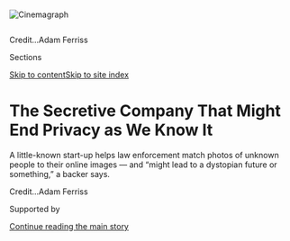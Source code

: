 <div id="app">

<div>

<div>

<div>

</div>

<div data-aria-hidden="false">

<div id="site-content" data-role="main">

<div>

<div class="css-1aor85t" style="opacity:0.000000001;z-index:-1;visibility:hidden">

<div class="css-1hqnpie">

<div class="css-epjblv">

<span class="css-17xtcya">[Technology](/section/technology)</span><span class="css-x15j1o">|</span><span class="css-fwqvlz">The
Secretive Company That Might End Privacy as We Know
It</span>

</div>

<div class="css-k008qs">

<div class="css-1iwv8en">

<span class="css-18z7m18"></span>

<div>

</div>

</div>

<span class="css-1n6z4y">https://nyti.ms/2NEbiJZ</span>

<div class="css-1705lsu">

<div class="css-4xjgmj">

<div class="css-4skfbu" data-role="toolbar" data-aria-label="Social Media Share buttons, Save button, and Comments Panel with current comment count" data-testid="share-tools">

  - 
  - 
  - 
  - 
    
    <div class="css-6n7j50">
    
    </div>

  - 
  - 

</div>

</div>

</div>

</div>

</div>

</div>

<div id="NYT_TOP_BANNER_REGION" class="css-11qgg8s">

</div>

<div id="fullBleedHeaderContent">

<div class="css-n4ws9g">

<div class="sizeFull css-pvifa0">

<div class="css-14houu5" style="width:100%;overflow:hidden">

<div class="css-122y91a">

![Cinemagraph](https://static01.graylady3jvrrxbe.onion/images/2020/01/19/business/19clearview-promo-sub/19clearview-promo-sub-square640.png)

</div>

</div>

<span class="css-cnj6d5 e1z0qqy90" itemprop="copyrightHolder"><span class="css-1ly73wi e1tej78p0">Credit...</span><span>Adam
Ferriss</span></span>

</div>

</div>

<div class="css-3z92zw">

<div class="css-6cn7ki">

<div class="NYTAppHideMasthead css-1bcu9v6 e1suatyy0">

<div class="section css-1o1qe8k e1suatyy2">

<div class="css-cu5p7t er09x8g0">

<div class="css-6n7j50">

</div>

<span class="css-1dv1kvn">Sections</span>

[Skip to content](#site-content)[Skip to site index](#site-index)

</div>

<div class="css-10698na e1huz5gh0">

</div>

</div>

</div>

<div class="css-1sojcmr ehdk2mb0">

# The Secretive Company That Might End Privacy as We Know It

</div>

A little-known start-up helps law enforcement match photos of unknown
people to their online images — and “might lead to a dystopian future or
something,” a backer
says.

</div>

</div>

<div class="css-nwzfg5 e1gnum310">

<span class="css-1f9pvn2 technology"></span><span class="css-cnj6d5 e1z0qqy90" itemprop="copyrightHolder"><span class="css-1ly73wi e1tej78p0">Credit...</span><span><span>Adam
Ferriss</span></span></span>

</div>

<div id="sponsor-wrapper" class="css-1hyfx7x">

<div id="sponsor-slug" class="css-19vbshk">

Supported by

</div>

[Continue reading the main
story](#after-sponsor)

<div id="sponsor" class="ad sponsor-wrapper" style="text-align:center;height:100%;display:block">

</div>

<div id="after-sponsor">

</div>

</div>

<div class="css-1wx1auc e1gnum311">

<div class="css-18e8msd">

<div class="css-vp77d3 epjyd6m0">

<div class="css-1baulvz">

By [<span class="css-1baulvz last-byline" itemprop="name">Kashmir
Hill</span>](https://www.nytimes3xbfgragh.onion/by/kashmir-hill)

</div>

</div>

  - 
    
    <div class="css-ld3wwf e16638kd2">
    
    Published Jan. 18, 2020Updated Feb. 10,
    2020
    
    </div>

  - 
    
    <div class="css-4xjgmj">
    
    <div class="css-pvvomx" data-role="toolbar" data-aria-label="Social Media Share buttons, Save button, and Comments Panel with current comment count" data-testid="share-tools">
    
      - 
      - 
      - 
      - 
        
        <div class="css-6n7j50">
        
        </div>
    
      - 
      - 
    
    </div>
    
    </div>

</div>

<div class="css-tk9fsr">

[Leer en
español](https://www.nytimes3xbfgragh.onion/es/2020/01/20/espanol/negocios/clearview-reconocimiento-facial.html "Read in Spanish")

</div>

</div>

</div>

<div class="section meteredContent css-1r7ky0e" name="articleBody" itemprop="articleBody">

<div class="css-1fanzo5 StoryBodyCompanionColumn">

<div class="css-53u6y8">

Until recently, Hoan Ton-That’s greatest hits included an obscure iPhone
game and an app that let people put Donald Trump’s distinctive yellow
hair on their own photos.

Then Mr. Ton-That — an Australian techie and onetime model — did
something momentous: He invented a tool that could end your ability to
walk down the street anonymously, and provided it to hundreds of law
enforcement agencies, ranging from local cops in Florida to the F.B.I.
and the Department of Homeland Security.

His tiny company, [Clearview
AI](https://www.nytimes3xbfgragh.onion/2020/02/10/podcasts/the-daily/facial-recognition-surveillance.html),
devised a groundbreaking facial recognition app. You take a picture of a
person, upload it and get to see public photos of that person, along
with links to where those photos appeared. The system — whose backbone
is a database of more than three billion images that Clearview claims to
have scraped from Facebook, YouTube, Venmo and millions of other
websites — goes far beyond anything ever constructed by the United
States government or Silicon Valley giants.

Federal and state law enforcement officers said that while they had only
limited knowledge of how Clearview works and who is behind it, they had
used its app to help solve shoplifting, identity theft, credit card
fraud, murder and child sexual exploitation cases.

</div>

</div>

<div class="css-1fanzo5 StoryBodyCompanionColumn">

<div class="css-53u6y8">

Until now, technology that readily identifies everyone based on his or
her face has been taboo because of its radical erosion of privacy. Tech
companies capable of [releasing such a
tool](https://www.cnet.com/news/facebook-built-a-facial-recognition-app-for-employees/)
have refrained from doing so; in 2011, Google’s chairman at the time
[said](https://www.telegraph.co.uk/technology/google/8522574/Google-warns-against-facial-recognition-database.html)
it was the one technology the company had held back because it could be
used “[in a very bad
way](https://webcache.googleusercontent.com/search?q=cache:MwDlXjKEg2oJ:https://www.huffpost.com/entry/facial-recognition-google_n_869583+&cd=3&hl=en&ct=clnk&gl=us).”
Some large cities, including San Francisco, have barred police from
using facial recognition technology.

But without public scrutiny, more than 600 law enforcement agencies have
started using Clearview in the past year, according to the company,
which declined to provide a list. The computer code underlying its app,
analyzed by The New York Times, includes programming language to pair it
with augmented-reality glasses; users would potentially be able to
identify every person they saw. The tool could identify activists at a
protest or an attractive stranger on the subway, revealing not just
their names but where they lived, what they did and whom they knew.

And it’s not just law enforcement: Clearview has also licensed the app
to at least a handful of companies for security purposes.

“The weaponization possibilities of this are endless,” said Eric
Goldman, co-director of the High Tech Law Institute at Santa Clara
University. “Imagine a rogue law enforcement officer who wants to stalk
potential romantic partners, or a foreign government using this to dig
up secrets about people to blackmail them or throw them in jail.”

Clearview has shrouded itself in secrecy, avoiding debate about its
boundary-pushing technology. When I began looking into the company in
November, its website was a bare page showing a nonexistent Manhattan
address as its place of business. The company’s one employee listed on
LinkedIn, a sales manager named “John Good,” turned out to be Mr.
Ton-That, using a fake name. For a month, people affiliated with the
company would not return my emails or phone calls.

</div>

</div>

<div class="css-1fanzo5 StoryBodyCompanionColumn">

<div class="css-53u6y8">

While the company was dodging me, it was also monitoring me. At my
request, a number of police officers had run my photo through the
Clearview app. They soon received phone calls from company
representatives asking if they were talking to the media — a sign that
Clearview has the ability and, in this case, the appetite to monitor
whom law enforcement is searching for.

Facial recognition technology has always been controversial. It makes
people nervous about Big Brother. It has a tendency to deliver false
matches for certain groups, like people of color. And some facial
recognition products used by the police — including Clearview’s —
haven’t been vetted by independent experts.

Clearview’s app carries extra risks because law enforcement agencies are
uploading sensitive photos to the servers of a company whose ability to
protect its data is untested.

The company eventually started answering my questions, saying that its
earlier silence was typical of an early-stage start-up in stealth mode.
Mr. Ton-That acknowledged designing a prototype for use with
augmented-reality glasses but said the company had no plans to release
it. And he said my photo had rung alarm bells because the app “flags
possible anomalous search behavior” in order to prevent users from
conducting what it deemed “inappropriate searches.”

In addition to Mr. Ton-That, Clearview was founded by Richard Schwartz —
who was an aide to Rudolph W. Giuliani when he was mayor of New York —
and backed financially by Peter Thiel, a venture capitalist behind
Facebook and Palantir.

Another early investor is a small firm called Kirenaga Partners. Its
founder, David Scalzo, dismissed concerns about Clearview making the
internet searchable by face, saying it’s a valuable crime-solving tool.

</div>

</div>

<div class="css-1fanzo5 StoryBodyCompanionColumn">

<div class="css-53u6y8">

“I’ve come to the conclusion that because information constantly
increases, there’s never going to be privacy,” Mr. Scalzo said. “Laws
have to determine what’s legal, but you can’t ban technology. Sure, that
might lead to a dystopian future or something, but you can’t ban it.”

</div>

</div>

<div class="css-79elbk" data-testid="photoviewer-wrapper">

<div class="css-z3e15g" data-testid="photoviewer-wrapper-hidden">

</div>

<div class="css-1a48zt4 ehw59r15" data-testid="photoviewer-children">

![<span class="css-16f3y1r e13ogyst0" data-aria-hidden="true">Hoan
Ton-That, founder of Clearview AI, whose app matches faces to images it
collects from across the
internet.</span><span class="css-cnj6d5 e1z0qqy90" itemprop="copyrightHolder"><span class="css-1ly73wi e1tej78p0">Credit...</span><span>Amr
Alfiky for The New York
Times</span></span>](https://static01.graylady3jvrrxbe.onion/images/2020/01/25/business/18clearview-01/merlin_166989150_339af8f6-72dc-4344-8bea-138e3b8ba466-articleLarge.jpg?quality=75&auto=webp&disable=upscale)

</div>

</div>

<div class="css-1fanzo5 StoryBodyCompanionColumn">

<div class="css-53u6y8">

## Addicted to A.I.

Mr. Ton-That, 31, grew up a long way from Silicon Valley. In his native
Australia, he was raised on tales of his royal ancestors in Vietnam. In
2007, he dropped out of college and moved to San Francisco. The iPhone
had just arrived, and his goal was to get in early on what he expected
would be a vibrant market for social media apps. But his early ventures
never gained real traction.

In 2009, Mr. Ton-That created a site that let people share links to
videos with all the contacts in their instant messengers. Mr. Ton-That
shut it down after it was branded a “[phishing
scam](https://bits.blogs.nytimes3xbfgragh.onion/2009/02/24/viddyho-phishing-scam-hits-gmail/).”
In 2015, he spun up [Trump
Hair](https://www.148apps.com/app/1040750174/), which added Mr. Trump’s
distinctive coif to people in a photo, and a photo-sharing program. Both
fizzled.

Dispirited, Mr. Ton-That moved to New York in 2016. Tall and slender,
with long black hair, he considered a modeling career, he said, but
after one shoot he returned to trying to figure out the next big thing
in tech. He started reading academic papers on artificial intelligence,
image recognition and machine learning.

Mr. Schwartz and Mr. Ton-That met in 2016 at a book event at the
Manhattan Institute, a conservative think tank. Mr. Schwartz, now 61,
had amassed an impressive Rolodex working for Mr. Giuliani in the 1990s
and serving as the editorial page editor of The New York Daily News in
the early 2000s. The two soon decided to go into the facial recognition
business together: Mr. Ton-That would build the app, and Mr. Schwartz
would use his contacts to drum up commercial interest.

Police departments have had access to facial recognition tools for
almost [20
years](https://www.nytimes3xbfgragh.onion/2020/01/12/technology/facial-recognition-police.html),
but they have historically been limited to searching government-provided
images, such as mug shots and driver’s license photos. In recent years,
facial recognition algorithms have improved in accuracy, and companies
like Amazon offer products that can create a facial recognition program
for any database of images.

Mr. Ton-That wanted to go way beyond that. He began in 2016 by
recruiting a couple of engineers. One helped design a program that can
automatically collect images of people’s faces from across the internet,
such as employment sites, news sites, educational sites, and social
networks including Facebook, YouTube, Twitter, Instagram and even Venmo.
Representatives of those companies said their policies prohibit such
scraping, and Twitter said it [explicitly
banned](https://developer.twitter.com/en/developer-terms/more-on-restricted-use-cases)
use of its data for facial recognition.

</div>

</div>

<div class="css-1fanzo5 StoryBodyCompanionColumn">

<div class="css-53u6y8">

Another engineer was hired to perfect a facial recognition algorithm
that was derived from academic papers. The result: a system that uses
what Mr. Ton-That described as a “state-of-the-art neural net” to
convert all the images into mathematical formulas, or vectors, based on
facial geometry — like how far apart a person’s eyes are. Clearview
created a vast directory that clustered all the photos with similar
vectors into “neighborhoods.” When a user uploads a photo of a face into
Clearview’s system, it converts the face into a vector and then shows
all the scraped photos stored in that vector’s neighborhood — along with
the links to the sites from which those images came.

Mr. Schwartz paid for server costs and basic expenses, but the operation
was bare bones; everyone worked from home. “I was living on credit card
debt,” Mr. Ton-That said. “Plus, I was a Bitcoin believer, so I had some
of
those.”

</div>

</div>

<div class="css-a7yk8a e73j0it0">

<div class="css-1xdhyk6 erfvjey0">

<span class="css-1ly73wi e1tej78p0">Image</span>

<div class="css-zjzyr8">

<div data-testid="lazyimage-container" style="height:257.77777777777777px">

</div>

</div>

</div>

<span class="css-16f3y1r e13ogyst0" data-aria-hidden="true">Mr. Ton-That
showing the results of a search for a photo of
himself.</span><span class="css-cnj6d5 e1z0qqy90" itemprop="copyrightHolder"><span class="css-1ly73wi e1tej78p0">Credit...</span><span>Amr
Alfiky for The New York
Times</span></span>

<div class="css-1xdhyk6 erfvjey0">

<span class="css-1ly73wi e1tej78p0">Image</span>

<div class="css-zjzyr8">

<div data-testid="lazyimage-container" style="height:257.77777777777777px">

</div>

</div>

</div>

</div>

<div class="css-1fanzo5 StoryBodyCompanionColumn">

<div class="css-53u6y8">

## Going Viral With Law Enforcement

By the end of 2017, the company had a formidable facial recognition
tool, which it called Smartcheckr. But Mr. Schwartz and Mr. Ton-That
weren’t sure whom they were going to sell it to.

Maybe it could be used to vet babysitters or as an add-on feature for
surveillance cameras. What about a tool for security guards in the
lobbies of buildings or to help hotels greet guests by name? “We thought
of every idea,” Mr. Ton-That said.

One of the odder pitches, in late 2017, was to Paul Nehlen — an
anti-Semite and self-described
“[pro-white](https://www.washingtonpost.com/news/powerpost/wp/2017/12/27/ryans-pro-white-primary-foe-denounced-by-breitbart-after-his-anti-semitic-tweets/)”
Republican running for Congress in Wisconsin — to use “unconventional
databases” for “extreme opposition research,” according to a document
provided to Mr. Nehlen and later posted online. Mr. Ton-That said the
company never actually offered such services.

The company soon changed its name to Clearview AI and began marketing to
law enforcement. That was when the company got its first round of
funding from outside investors: Mr. Thiel and Kirenaga Partners. Among
other things, Mr. Thiel was famous for secretly financing Hulk Hogan’s
lawsuit that bankrupted the popular website Gawker. Both Mr. Thiel and
Mr. Ton-That had been the subject of negative articles by Gawker.

</div>

</div>

<div class="css-1fanzo5 StoryBodyCompanionColumn">

<div class="css-53u6y8">

“In 2017, Peter gave a talented young founder $200,000, which two years
later converted to equity in Clearview AI,” said Jeremiah Hall, Mr.
Thiel’s spokesman. “That was Peter’s only contribution; he is not
involved in the company.”

Even after a second funding round in 2019, Clearview remains tiny,
having raised $7 million from investors, according to
[Pitchbook](https://pitchbook.com/profiles/company/232177-96), a website
that tracks investments in start-ups. The company declined to confirm
the amount.

In February, the Indiana State Police started experimenting with
Clearview. They solved a case within 20 minutes of using the app. Two
men had gotten into a fight in a park, and it ended when one shot the
other in the stomach. A bystander recorded the crime on a phone, so the
police had a still of the gunman’s face to run through Clearview’s app.

They immediately got a match: The man appeared in a video that someone
had posted on social media, and his name was included in a caption on
the video. “He did not have a driver’s license and hadn’t been arrested
as an adult, so he wasn’t in government databases,” said Chuck Cohen, an
Indiana State Police captain at the time.

The man was arrested and charged; Mr. Cohen said he probably wouldn’t
have been identified without the ability to search social media for his
face. The Indiana State Police became Clearview’s first paying customer,
according to the company. (The police declined to comment beyond saying
that they tested Clearview’s app.)

Clearview deployed current and former Republican officials to approach
police forces, offering free trials and annual licenses for as little as
$2,000. Mr. Schwartz tapped his political connections to help make
government officials aware of the tool, according to Mr. Ton-That. (“I’m
thrilled to have the opportunity to help Hoan build Clearview into a
mission-driven organization that’s helping law enforcement protect
children and enhance the safety of communities across the country,” Mr.
Schwartz said through a spokeswoman.)

The company’s main contact for customers was Jessica Medeiros Garrison,
who managed Luther Strange’s Republican campaign for Alabama attorney
general. Brandon Fricke, an N.F.L. agent engaged to the Fox Nation host
Tomi Lahren, [said in a financial disclosure
report](http://clerk.house.gov/public_disc/financial-pdfs/2019/10029687.pdf)
during a [congressional campaign in
California](https://splinternews.com/what-the-frick-e-is-this-1837985411)
that he was a “growth consultant” for the company. (Clearview said that
it was a brief, unpaid role, and that the company had enlisted Democrats
to help market its product as
well.)

</div>

</div>

<div class="css-79elbk" data-testid="photoviewer-wrapper">

<div class="css-z3e15g" data-testid="photoviewer-wrapper-hidden">

</div>

<div class="css-1a48zt4 ehw59r15" data-testid="photoviewer-children">

<div class="css-1xdhyk6 erfvjey0">

<span class="css-1ly73wi e1tej78p0">Image</span>

<div class="css-zjzyr8">

<div data-testid="lazyimage-container" style="height:418.8888888888889px">

</div>

</div>

</div>

<span class="css-16f3y1r e13ogyst0" data-aria-hidden="true">A chart from
marketing materials that Clearview provided to law
enforcement.</span><span class="css-cnj6d5 e1z0qqy90" itemprop="copyrightHolder"><span class="css-1ly73wi e1tej78p0">Credit...</span><span>Clearview</span></span>

</div>

</div>

<div class="css-1fanzo5 StoryBodyCompanionColumn">

<div class="css-53u6y8">

The company’s most effective sales technique was offering 30-day free
trials to officers, who then encouraged their acquisition departments to
sign up and praised the tool to officers from other police departments
at conferences and online, according to the company and documents
provided by police departments in response to public-record requests.
Mr. Ton-That finally had his viral hit.

In July, a detective in Clifton, N.J., urged his captain in an email to
buy the software because it was “able to identify a suspect in a matter
of seconds.” During the department’s free trial, Clearview had
identified shoplifters, an Apple Store thief and a good Samaritan who
had punched out a man threatening people with a knife.

Photos “could be covertly taken with telephoto lens and input into the
software, without ‘burning’ the surveillance operation,” the detective
wrote in the
[email](https://www.muckrock.com/foi/clifton-6861/clifton-nj-83767/),
provided to The Times by two researchers, Beryl Lipton of MuckRock and
Freddy Martinez of Open the Government. They [discovered
Clearview](https://www.muckrock.com/news/archives/2020/jan/18/clearview-ai-facial-recogniton-records/)
late last year while looking into how [local police departments are
using facial
recognition](https://www.muckrock.com/project/police-surveillance-facial-recognition-use-in-your-backyard-452/).

According to a Clearview sales presentation reviewed by The Times, the
app helped identify a range of individuals: a person who was accused of
sexually abusing a child whose face appeared in the mirror of someone’s
else gym photo; the person behind a string of mailbox thefts in Atlanta;
a John Doe found dead on an Alabama sidewalk; and suspects in multiple
identity-fraud cases at
banks.

</div>

</div>

<div class="audioFigureHeading">

<div class="css-1et479a">

![](https://static01.graylady3jvrrxbe.onion/images/2017/01/29/podcasts/the-daily-album-art/the-daily-album-art-articleInline-v2.jpg?quality=75&auto=webp&disable=upscale)

</div>

### Listen to ‘The Daily’: The End of Privacy as We Know It?

<span class="css-59o34k">An unregulated facial recognition app can
probably tell the police your name, and help them find out where you
live and who your friends are.</span>

</div>

<div class="css-qe9gm7">

<div>

<div class="css-1g7y0i5 e1drnplw0">

<div class="css-1ceswkc e1drnplw1">

</div>

<div class="css-f2fzwx e1drnplw2">

<div data-aria-labelledby="modal-title" data-role="region">

<div id="modal-title" class="css-mln36k">

transcript

</div>

<div class="css-pbq7ev">

</div>

<span>Back to The
Daily</span>

<div class="css-f6lhej">

<div class="css-1ialerq">

<div class="css-1701swk">

bars

</div>

<div>

<div class="css-1t7yl1y">

0:00/31:46

</div>

<div class="css-og85jy">

\-31:46

</div>

</div>

</div>

</div>

<div class="css-15fbio0">

<div class="css-1p4nyns">

transcript

## Listen to ‘The Daily’: The End of Privacy as We Know It?

### Hosted by Michael Barbaro; produced by Annie Brown and Daniel Guillemette; with help from Michael Simon Johnson; and edited by Paige Cowett and Larissa Anderson

#### An unregulated facial recognition app can probably tell the police your name, and help them find out where you live and who your friends are.

</div>

  - \[music\]

  - michael barbaro  
    From The New York Times, I’m Michael Barbaro. This is “The Daily.”
    
    Today: A secretive company promising the next generation of facial
    recognition software has compiled a database of images far bigger
    than anything ever constructed by the U.S. government. The Daily’s
    Annie Brown speaks to reporter Kashmir Hill about whether the
    technology is a breakthrough for law enforcement or the end of
    privacy as we know it.
    
    It’s Monday, February 10.

  - annie brown  
    Kashmir, how did this story come to you?

  - kashmir hill  
    So I got an email. It was a Wednesday morning. I was checking my
    phone. And it was from a tipster who had gotten a bunch of documents
    from police departments. And one of the police departments had sent
    along this memo about a private company that was offering a radical
    new tool to solve crimes using facial recognition.

  - annie brown  
    And what would make a facial recognition tool radical?

  - kashmir hill  
    So law enforcement has for years had access to facial recognition
    tools. But what this company was offering was unlike any other
    facial recognition tools that police have been using, because they
    had scraped the open web of public photos — from Facebook, from
    Venmo, from Twitter, from education sites, employment sites — and
    had a massive database of billions of photos. So the pitch is that
    you can take a picture of a criminal suspect, put their face into
    this app and identify them in seconds.

  - annie brown  
    And when you read this memo, what do you make of what this company
    is offering?

  - kashmir hill  
    So I’ve been covering privacy for 10 years, and I know that a
    technology like this in public hands is the nightmare scenario.

  - \[music\]  
    This has been a tool that was too taboo for Silicon Valley giants
    who were capable of building it. Google in 2011 said that they could
    release a tool like this, but it was the one technology they were
    holding back because it could be used in a very bad way.

  - annie brown  
    And why exactly is this kind of technology this line in the sand
    that no one will cross? What makes it so dangerous?

  - kashmir hill  
    So imagine this technology in public hands. It would mean that if
    you were at a bar and someone saw you and was interested in you,
    they could take your photo, run your face through the app, and then
    it pulls up all these photos of you from the internet. It probably
    takes them back to your Facebook page. So now they know your name,
    they know who you’re friends with, they can Google your name, they
    can see where you live, where you work, maybe how much money you
    make. Let’s say you’re a parent and you’re walking down the street
    with your three-year-old. Somebody can take a photo of you and know
    where the two of you live. Imagine you’re a protester in the U.S. or
    in a more authoritarian regime. All of a sudden they know everything
    about you, and you can face repercussions for just trying to
    exercise your political opinions. If this app were made publicly
    available, it would be the end of being anonymous in public. You
    would have to assume anyone can know who you are any time they’re
    able to take a photo of your face.

  - annie brown  
    And so that technology is what this company is pitching these police
    departments?

  - kashmir hill  
    Exactly.

  - annie brown  
    And what do you know about this company at this point?

  - kashmir hill  
    So at this point, all I really know is that the company is called
    Clearview AI. And so the first thing I do is Google it. And I find
    their website, which is clearview.ai. And the website is pretty
    bare, but there’s also an office address listed there, 145 West 41st
    Street, which happens to be just a couple of blocks from The New
    York Times office.

  - annie brown  
    Right.

  - kashmir hill  
    So I decided to walk over there, and there just is no 145 West 41st
    Street. So that was weird. So now I have this company that’s
    offering this radical new tool —

  - annie brown  
    It’s got a fake address.

  - kashmir hill  
    It’s got a fake address, which is a huge red flag.

  - annie brown  
    So what you do next?

  - kashmir hill  
    I found the company on LinkedIn. It only had one employee listed, a
    sales manager named John Good, which —

  - annie brown  
    John Good.

  - kashmir hill  
    John Good. It seemed like it could also be fake. And I sent that
    person a LinkedIn message and never heard back. So one of the things
    I find online is a website called PitchBook that lists investments
    in start-ups. And so it says that this Clearview AI has received $7
    million from a venture capital firm and from Peter Thiel — you know,
    a big name in Silicon Valley, invested in Facebook and Palantir. So
    I reach out to his spokesperson, and he says I’ll get back to you. I
    never hear from him again. And then one day, I open up Facebook, and
    I have a message from a friend whose name I don’t recognize. And he
    says, hey, I hear you’re looking into Clearview AI. I know them.
    They’re a great company. How can I help?

  - annie brown  
    And you don’t know who this guy is?

  - kashmir hill  
    I don’t. I mean, it’s a guy I met once 10 years ago. And somehow he
    knows that I’m looking into this company. But I’ll take it. You
    know, finally —

  - annie brown  
    Right\!

  - kashmir hill  
    — somebody wants to talk to me about Clearview AI. And so I say,
    hey, can I give you a call? And then he doesn’t respond, which I’m
    getting used to.

  - annie brown  
    You just can’t catch a break.

  - kashmir hill  
    I know. I’m like, I cannot believe this is another dead end.
    
    So phone and email are not working for me. So I just need to figure
    out another door to knock on to try to talk to a real human being.
    And one of the investors in the company is this venture capital firm
    that has an office in Bronxville, New York. So on a cold, rainy
    Tuesday, I got on the train and headed to Bronxville. I get to the
    company’s address. It’s just like in a retail space. And go inside.
    There’s this long, quiet hallway of office suites, and this venture
    capital firm is at the very end. And I knock on the door, and
    there’s no one there. So I start trying to talk to their
    neighbors, and a woman who works next door says, oh yeah, they’re
    never here. So I’m walking down the stairs to go back out of the
    building, and two guys walk through the door. They’re both in dark
    suits with lavender and pink shirts underneath, and they just kind
    of look like V.C.s to me. So I say, hey, are you with this venture
    capital firm? And they say, we are. Who are you? And I was like, I’m
    the New York Times reporter who’s been trying to get in touch with
    you. And they said, the company has told us not to talk to you. And
    I said, well I’ve come all the way out to Bronxville. Can we just
    chat for a little bit? And they say, O.K. If probably helps that I’m
    very pregnant, and they offered me water. And they just start
    telling me everything.

  - \[music\]

  - annie brown  
    And what do they tell you?

  - kashmir hill  
    They confirm that they’ve invested in Clearview AI and that Peter
    Thiel has also invested. They identified the genius coder behind the
    company, this guy named Hoan Ton-That. And they say he’s Vietnamese
    royalty but he’s from Australia. And they also tell me that Hoan is
    the one that was using the fake name John Good on LinkedIn.

  - annie brown  
    He’s John Good.

  - kashmir hill  
    He’s John Good.
    
    And they confirm that law enforcement is already using the app. And
    that law enforcement loves it and that it’s spreading like wildfire.

  - annie brown  
    Wow.

  - kashmir hill  
    So I’ve learned some stuff from these two investors, but no one from
    the company is talking to me still. So in the meantime, I am also
    reaching out to law enforcement, because I want to know if this app
    really works as well as the company claims. By this point, I had
    learned that over 600 law enforcement agencies had tried the app,
    including the Department of Homeland Security and the F.B.I.

  - annie brown  
    Wow. It’s not just local police departments. This is being used by
    the federal government already.

  - kashmir hill  
    Yeah, I mean, I was just shocked to discover how easily government
    agencies can just try a new technology without apparently knowing
    much about the company that provides it. So I talked to a retired
    police chief from Indiana, who was actually one of the first
    departments to use the app. And they solved a case within 20
    seconds, he said.

  - annie brown  
    A case they hadn’t been able to solve?

  - kashmir hill  
    That they hadn’t been able to solve. One of the officers told me
    that he went back through like 30 dead-end cases that hadn’t had any
    hits on the government database, and he got a bunch of hits using
    the app. So they were really excited about it.

  - annie brown  
    This is way more effective than what they were using before.

  - kashmir hill  
    Exactly. With the government databases they were previously using,
    they had to have a photo that was just a direct full-face photo of a
    suspect — like mug shots and driver’s license photos. But with
    Clearview, it could be a person wearing glasses, or a hat, or part
    of their face was covered, or they were in profile, and officers
    were still getting results on these photos.

  - annie brown  
    Wow.

  - kashmir hill  
    But the most astounding story I was told was that investigators had
    this child exploitation video, and there was an adult who was
    visible in the video just for a few seconds in the background. So
    they had this person’s face. They had run it through their usual
    databases and not gotten anything back. But then they ran his face
    through Clearview’s app, and he turned up in the background of
    someone else’s gym selfie. You could see his face in the mirror. And
    so they figured out what gym this photo was taken out. They went to
    the gym. They asked the employees, do you know who this is? And the
    employee said, we can’t tell you. We have to protect our members’
    privacy. But then later, the detectives got a text from somebody who
    worked there identifying the person. And that — I mean, that’s just
    something that would not have been possible without Clearview’s app.
    
    So because officers were telling me the tool works so well, I wanted
    to see it for myself, on myself. And I asked them if they would run
    my photo through the app. But every time I did this, things would
    get weird. The officers would tell me that they ran my photo and
    there were no results.

  - annie brown  
    No pictures of you?

  - kashmir hill  
    There were no pictures of me, which was really weird, because I have
    a lot of photos of myself online. And then officers would just stop
    responding to me or talking to me. And I had no idea what was going
    on until one officer was kind enough to explain to me.

  - \[phone ringing\]

  - officer  
    Hello, how are you.

  - kashmir hill  
    Hey. It’s Kashmir.

  - officer  
    Yes, hi. Mm-hmm.

kashmir hill

I’m keeping this officer anonymous because he could get in serious
trouble for talking to me so openly about Clearview.

  - kashmir hill  
    If you could just describe yourself, to the extent that you can
    describe yourself.

  - officer  
    I’m a police officer at a large metropolitan police department.

kashmir hill

So he’s a cop who was doing a 30-day free trial of the app. And he was
really impressed with it. So I asked him if he wouldn’t mind running my
photo.

annie brown

And what did he tell you happened when he sent your picture through?

  - officer  
    Yeah, nothing. I didn’t get a response at all.

  - kashmir hill  
    No results?

  - officer  
    No results. And within a couple of minutes of me putting your photo
    up there — maybe five, less than 10 — I got a phone call from the
    Clearview company. They wanted to know why I was uploading a New
    York Times reporter’s photo.

  - kashmir hill  
    That is so wild. I don’t know. \[LAUGHS\] It creeps me out as a
    reporter. I mean yeah, it just —

  - officer  
    It kind of creeped me out as a user.

kashmir hill

So this implied that Clearview flagged my face in their system such that
they got an alert when a police officer ran my face. Which I found —

annie brown

Wow.

kashmir hill

— very alarming, because this is telling me for the first time that this
company is able to monitor who law enforcement is looking for, and not
just know who they’re looking for, but manipulate the results. And so
then that made me go back to the earlier officers who had run my photo.
And they all confirmed, yes, I got a call from the company, and they
said, we’re not supposed to be talking to the media.

\[music\]

  - kashmir hill  
    So were you able to keep using the app after that?

  - officer  
    My account was deactivated.

  - kashmir hill  
    Did you ever get access back?

  - officer  
    I never did. But I have colleagues that have access. So if I were to
    need a picture searched, I could just email it to them and they can
    email me the results.

  - kashmir hill  
    And you think the trade-offs are worth it, in terms of what the
    company has access to?

  - officer  
    Do I think it’s worth it? So from a law enforcement perspective,
    it’s worth it. We get a lot of cases, and we don’t usually have a
    lot of leads. And so anything that can — honestly, anything that can
    help us solve a crime is a win for us. From a privacy perspective,
    it’s rather frightening the amount of information that they were
    able to get and provide. As long as they’re doing it for the right
    reasons, then everything will work out. Let’s put it that way.

\[music\]

kashmir hill

But the problem is we don’t know anything about the company at this
point. We don’t know if there’s any kind of oversight. We don’t know who
the people are that are operating this and what their intentions are
with their product. The person in charge of the company won’t talk to
me. But then, it’s the end of December when I get a call from the
company’s spokeswoman. And she says that the founder, Hoan Ton-That, is
ready to talk.

michael barbaro

We’ll be right back.

  - kashmir hill  
    Do you have a hard stop?

  - hoan ton-that  
    No I don’t actually. 12:30.

  - lisa linden  
    12:00 noon.

  - hoan ton-that  
    Oh, 12:00 noon.

  - kashmir hill  
    I have no hard stop.

  - lisa linden  
    Oh.

  - kashmir hill  
    And I have lots of questions, so I’ll take as much time as you can
    give me.

annie brown

So Kashmir, you finally got an interview with the founder of Clearview,
this man named Hoan Ton-That. Where do you meet him?

kashmir hill

So we met in a WeWork in Chelsea. He came down to the lobby.

  - kashmir hill  
    You like New York, you’re going to stay here?

  - hoan ton-that  
    Oh, yeah.

kashmir hill

And his appearance surprised me, because I had Googled him online and
there are a lot of photos of him. And he’s usually pretty eccentric —
like a lot of paisley shirts, he’s at Burning Man.

  - hoan ton-that  
    Let’s go to the back room.

kashmir hill

But in person he was very conservative. He was in this dark blue navy
suit with a white button-up and leather shoes. So he looked very much
like the security start-up entrepreneur.

annie brown

He was looking the part.

kashmir hill

He was looking the part.

  - kashmir hill  
    When were you born? How old are you?

  - hoan ton-that  
    ‘88, so I’m 31.

  - kashmir hill  
    O.K.

annie brown

And what do you learn about him?

kashmir hill

So he is 31. He grew up in Australia, but you can’t hear that in his
voice.

  - hoan ton-that  
    I love computers, obviously.

  - kashmir hill  
    Yeah, so how did you get interested in technology?

  - hoan ton-that  
    We had a computer, of course, when I was four or five years old.

kashmir hill

So his family got a computer when he was three or four, and he was
always tinkering with computers growing up.

  - hoan ton-that  
    We got the internet when I was 10, I think. And then you could
    discover all these things online. But Linux, I was like I have to
    get this thing. It’s the nerdiest thing ever. I convinced my dad. We
    installed it, and I would spend the whole summer reinstalling and
    learning Linux stuff, staying home from high school and learning
    programming for fun. So that’s — I just really liked it.

kashmir hill

He enrolled in college, decided to drop out like many technologists do,
and moved to San Francisco when he was 19.

  - hoan ton-that  
    — 2007, before it was a big thing, right? It was kind of getting
    there, but it wasn’t huge.

kashmir hill

This is 2007, and this is kind of a boom time. The iPhone has just come
out.

  - hoan ton-that  
    That’s the Facebook app era. Remember that?

  - kashmir hill  
    Yeah.

kashmir hill

People are becoming millionaires by making Facebook games. And he wants
to be the next big app guy.

  - hoan ton-that  
    Being there is a lot different from reading about it online. You
    absorb a lot more of how people get things done. And you learn a lot
    more secrets.

annie brown

What did he built?

kashmir hill

So the Facebook apps were like “would you rather” apps and kind of like
romantic GIFs.

  - hoan ton-that  
    Did Some of the first iPhone games as well.

kashmir hill

One of his most recent apps was called Trump Hair, and it was an app for
adding Trump’s hair to your photos.

annie brown

That’s it?

kashmir hill

That’s it. The tagline was, “It’s gonna be yuge\!”

annie brown

O.K. \[LAUGHS\] So how do you move from a Donald Trump hair app to
something that seems like it could revolutionize police work?

kashmir hill

Well, he moved to New York. And that seemed to be a big change for him.
And he started meeting very different people. And one of the most
important people he met was Richard Schwartz.

  - hoan ton-that  
    I ended up meeting Richard at a party.

kashmir hill

This 61-year-old guy who worked for Mayor Rudy Giuliani in the 1990s. He
was just very politically connected.

  - hoan ton-that  
    I really loved that. He had a lot of stories. And then we talked for
    an hour about different ideas. Because I was like, this is what I do
    — technology. I can make anything. And it went from there.

kashmir hill

And the two of them decided, with Hoan Ton-That’s tech know-how and
Richard’s Rolodex, that they want to try to start a facial recognition
company together.

annie brown

And why facial recognition? Why did the two of them choose that?

kashmir hill

I think it was because Hoan had started reading a lot of papers about
facial recognition and machine learning.

  - hoan ton-that  
    I had never really studied AI stuff before, but I could pick up a
    lot of it.

kashmir hill

And I think they realized they could make money doing it.

  - kashmir hill  
    What would you say, in terms of the range of ideas at first, what
    were you thinking?

  - hoan ton-that  
    A lot. I could go on, really crazy, but —

kashmir hill

There’s a lot of face recognition algorithms out there, and a lot that
work pretty well. What was different about what Hoan Ton-That and
Richard Schwartz were doing is they had been willing to scrape all of
these photos from the internet. So they just had a huge database of
photos.

annie brown

Right, the billions of photos.

kashmir hill

Exactly.

  - hoan ton-that  
    And then we had this point where we got to 99 percent accuracy. I
    remember that, it was just in the office. And he was like, wow, it
    works. Try that one again. Try that one again. And just every time,
    it would pick the right person out. And that’s when we knew, this is
    crazy. This actually works.

annie brown

Is that legal? Can you just take photographs from anywhere on the
internet and use them for this kind of thing?

kashmir hill

There was a ruling in a federal court this fall that said, yeah, this
kind of public scraping seems to be legal.

annie brown

And what are they hoping to do with this software at this point?

kashmir hill

I mean, they’re just trying to figure out how they can make money off of
the app. And so they eventually end up settling on law enforcement.

  - hoan ton-that  
    And they start solving cases from grainy A.T.M. photos, cases they
    would’ve never solved. So this spread to different departments, and
    then from one agency to other agencies.

annie brown

And do you ask him about that thing that happened with the officer who
couldn’t find your photos?

kashmir hill

Yeah, so that was one of my questions, and I wasn’t entirely satisfied
by his answer.

  - hoan ton-that  
    So —

  - kashmir hill  
    One thing that surprised me — some of the officers I talked to tried
    to run my photo through it, and they got no hits. And I tons of
    photos online.

  - hoan ton-that  
    \[LAUGHS\] It must have been a bug.

  - kashmir hill  
    Did you guys block me from like getting results?

  - hoan ton-that  
    I don’t know about that.

  - kashmir hill  
    Because I was like, this doesn’t make any sense.

kashmir hill

He said, oh yeah, that was a software bug. But he laughed.

  - kashmir hill  
    I was like, I have 1,000 photos online. This can’t work as well as
    they say it works.

  - hoan ton-that  
    Yeah, well, it must have been a bug in the software or something.

  - kashmir hill  
    \[LAUGHS\] Why did you do that? It totally made me think that —

  - hoan ton-that  
    Hey, maybe it doesn’t work. You never know, right? This could be the
    long con.

  - kashmir hill  
    Ah, O.K.

  - hoan ton-that  
    I’m kidding, I’m kidding. It works.

annie brown

What do you think that was about?

kashmir hill

\[LAUGHS\] I don’t think it was a software bug.

  - hoan ton-that  
    It’s a bug. I don’t know. I —

  - kashmir hill  
    You have no idea, huh?

annie brown

Huh.

kashmir hill

Yeah. So he said the software bug is now fixed.

  - hoan ton-that  
    Oh yes, so I’ll show you. This is the iPhone version.

kashmir hill

And he took a photo of me.

  - hoan ton-that  
    Oh, it does work.

  - kashmir hill  
    Oh, that’s so surprising.

  - hoan ton-that  
    I know.

kashmir hill

And there, the results included a bunch of photos of me online.

  - kashmir hill  
    Oh my god, I totally forgot.

  - hoan ton-that  
    Well, we can take —

  - kashmir hill  
    That’s 10 years ago.

kashmir hill

Including some I had never seen before.

  - kashmir hill  
    Some of these photos I didn’t know were online.

annie brown

So he’s just brushing off this weird thing that happened to you. But do
you get the sense that he’s thinking at all about privacy?

kashmir hill

So I asked him, you know, this is a very powerful app. And I asked him
what restrictions is he thinking about for it. And he said, one, that
they were only selling it to law enforcement right now, though it does
turn out that they’re also selling it to a few private companies for
security purposes. But he said they wouldn’t sell it to bad actors or
bad governments.

  - hoan ton-that  
    — and our philosophy is basically, if it’s a U.S. based — or like a
    democracy or an ally of the U.S. — we will consider it. But like, no
    China, no Russia or anything that wouldn’t be good. So if it’s a
    country where it’s just governed terribly or whatever, I don’t know
    if we’d feel comfortable selling to certain countries.

annie brown

So it doesn’t sound like he has much of a rubric for deciding who to
sell to. And it sounds like there’s no one really overseeing how he’s
making these decisions.

kashmir hill

At this point, it’s just up to Clearview to decide who they want to sell
the app to.

  - hoan ton-that  
    No pressure, but when we talk to some venture capitalists, they’re
    like, “Why don’t you make this consumer? Law enforcement is such a
    small market. You won’t make that much money.” And we’ve considered
    it, and we’re just like, what’s the use case here? And right now, we
    catch, help catch pedophiles. What if a pedophile got access to
    this, goes around the street, runs —

kashmir hill

But when I was talking to one of their investors, he says, we want to
dominate the law enforcement market, and then we want to move into other
markets like hospitality, like real estate. And he predicted that one
day, all consumers will have access to this app.

  - hoan ton-that  
    Um, and —

  - kashmir hill  
    I can tell you that one of your investors hopes that you guys are
    going to go into the consumer market.

  - hoan ton-that  
    Well, yeah. He talks too much. But like, we’re not — we’re not going
    to do that. I just don’t —

annie brown

Hoan seems to be saying, yeah, there’s pressure on us to sell to private
consumers, but we’re not going to do that. And how reasonable is it to
think that he has control or the company has control at this point over
where this technology goes?

kashmir hill

I mean, one point that I made when I was talking to him is that
oftentimes, the tools that law enforcement use end up in the hands of
the public.

  - kashmir hill  
    I just — I personally feel like you guys have opened the door to now
    this becoming more normalized, just because a lot of tools that law
    enforcement have eventually make their way into public hands.

  - hoan ton-that  
    Not always. Not everyone has a gun. \[LAUGHS\] Right? That would be
    —

  - kashmir hill  
    Anyone who wants one can get one in the U.S. basically, but —

kashmir hill

His response was strange. He said, well, look at guns. Law enforcement
has guns, but not everybody has a gun. And I don’t know if that’s
because he’s from Australia?

annie brown

Yeah, he’s proving your point, in a way.

kashmir hill

\[LAUGHS\] It did seem like he was proving my point, rather than
rebutting it.

\[music\]

We’ve been building the technology to make this possible for years now.
Facebook building this huge database of our photos with our names
attached to it, advances in image recognition and search technologies,
it all led us here. But there’s been no accompanying regulation or rules
around how the technology should be used. There’s no real law or
regulation that makes this illegal. The scraping seems to be O.K. We
don’t have a big ban on facial recognition. We don’t need to give
consent for people to process our faces. And so in terms of holding this
tool back, we’re just relying on the moral compasses of the companies
that are making this technology and on the thoughtfulness of people like
Hoan Tan-That.

  - kashmir hill  
    But yeah, what do you think about that? Do you think that this is
    too dangerous a tool for everybody to have?

  - hoan ton-that  
    I have to think about that and really get back to you on an answer,
    because it’s a good question.

  - kashmir hill  
    Yeah.

  - hoan ton-that  
    I’ve thought about it a little bit.

  - kashmir hill  
    You haven’t thought about it? You have?

  - hoan ton-that  
    I have, I have. But I need to really come up with a good answer for
    that. Honestly like, yeah.

\[music\]

annie brown

Thanks, Kashmir.

kashmir hill

Thank you.

michael barbaro

Since Kashmir began reporting on Clearview AI, several major social
media companies including Facebook, Twitter and Venmo have demanded that
the company stop using photos scraped from their websites. But it’s
unclear what, if any, power those social media companies have to force
Clearview to comply. A few weeks ago, the state of New Jersey barred law
enforcement from using Clearview’s technology, but police remain free to
do so in 49 other states.

We’ll be right back.

Here’s what else you need to know today. President Trump has begun a
campaign of retribution against witnesses in the impeachment inquiry,
firing Gordon Sondland, his ambassador to the European Union, who called
the president’s actions toward Ukraine a quid pro quo. And Lieutenant
Colonel Alexander Vindman, a member of the National Security Council,
who expressed alarm over the president’s phone call with the leader of
Ukraine. The Times reports that several Republican senators urged Trump
not to fire the witnesses, fearing it would send a dangerous message,
but that the president ignored their advice. And the global death toll
from the coronavirus has reached more than 800, surpassing that of the
SARS epidemic, which killed 774 in 2003. The number of confirmed
infections from the coronavirus now stands at more than 37,000. Finally,
new polling in New Hampshire, which will hold its primary tomorrow,
shows Mayor Pete Buttigieg neck-and-neck with Senator Bernie Sanders and
former Vice President Joe Biden slipping into fourth place.

  - archived recording (george stephanopoulos)  
    Vice President Biden, the first question is for you. In the last few
    days, you’ve been saying that Democrats will be taking too big a
    risk if they nominate Senator Sanders or Mayor Buttigieg, but they
    came out on top in Iowa. What risks did the Iowa Democrats miss?

michael barbaro

The poll, conducted by The Boston Globe, WBZ and Suffolk University
suggest Buttigieg is benefiting from a strong performance in the Iowa
caucuses and that Biden may perform poorly for the second time in a row,
a prediction Biden confirmed during Friday night’s debate on ABC.

  - archived recording (joe biden)  
    Oh, they didn’t miss anything. This is a long race. I took a hit in
    Iowa, and I’ll probably take it here.

michael barbaro

That’s it for “The Daily.” I’m Michael Barbaro. See you
tomorrow.

</div>

</div>

</div>

</div>

</div>

</div>

<div class="css-79elbk" data-testid="photoviewer-wrapper">

<div class="css-z3e15g" data-testid="photoviewer-wrapper-hidden">

</div>

<div class="css-1a48zt4 ehw59r15" data-testid="photoviewer-children">

<div class="css-1xdhyk6 erfvjey0">

<span class="css-1ly73wi e1tej78p0">Image</span>

<div class="css-zjzyr8">

<div data-testid="lazyimage-container" style="height:257.77777777777777px">

</div>

</div>

</div>

<span class="css-16f3y1r e13ogyst0" data-aria-hidden="true">Detective
Sgt. Nick Ferrara in Gainesville, Fla., said he had used Clearview’s app
to identify dozens of
suspects.</span><span class="css-cnj6d5 e1z0qqy90" itemprop="copyrightHolder"><span class="css-1ly73wi e1tej78p0">Credit...</span><span>Charlotte
Kesl for The New York Times</span></span>

</div>

</div>

<div class="css-1fanzo5 StoryBodyCompanionColumn">

<div class="css-53u6y8">

In Gainesville, Fla., Detective Sgt. Nick Ferrara heard about Clearview
last summer when it advertised on CrimeDex, a list-serv for
investigators who specialize in financial crimes. He said he had
previously relied solely on a state-provided facial recognition tool,
[FACES](https://www.nytimes3xbfgragh.onion/2020/01/12/technology/facial-recognition-police.html),
which draws from more than 30 million Florida mug shots and Department
of Motor Vehicle photos.

Sergeant Ferrara found Clearview’s app superior, he said. Its nationwide
database of images is much larger, and unlike FACES, Clearview’s
algorithm doesn’t require photos of people looking straight at the
camera.

“With Clearview, you can use photos that aren’t perfect,” Sergeant
Ferrara said. “A person can be wearing a hat or glasses, or it can be a
profile shot or partial view of their face.”

He uploaded his own photo to the system, and it brought up his Venmo
page. He ran photos from old, dead-end cases and identified more than 30
suspects. In September, the Gainesville Police Department paid $10,000
for an annual Clearview license.

Federal law enforcement, including the F.B.I. and the Department of
Homeland Security, are trying it, as are Canadian law enforcement
authorities, according to the company and government officials.

Despite its growing popularity, Clearview avoided public mention [until
the end
of 2019](https://www.wftv.com/news/local/florida-law-enforcement-agencies-use-facial-recognition-identify-alleged-thief/SGHPUGB5W5CX3FYVSLU7P6EV7I/),
when Florida prosecutors charged a woman with grand theft after two
grills and a vacuum were stolen from an Ace Hardware store in Clermont.
She was identified when the police ran a still from a surveillance video
through Clearview, which led them to her Facebook page. A tattoo visible
in the surveillance video and Facebook photos confirmed her identity,
according to an affidavit in the case.

## ‘We’re All Screwed’

Mr. Ton-That said the tool does not always work. Most of the photos in
Clearview’s database are taken at eye level. Much of the material that
the police upload is from surveillance cameras mounted on ceilings or
high on walls.

</div>

</div>

<div class="css-1fanzo5 StoryBodyCompanionColumn">

<div class="css-53u6y8">

“They put surveillance cameras too high,” Mr. Ton-That lamented. “The
angle is wrong for good face recognition.”

Despite that, the company said, its tool finds matches up to 75 percent
of the time. But it is unclear how often the tool delivers false
matches, because it has not been tested by an independent party such as
the National Institute of Standards and Technology, a federal agency
that [rates the
performance](https://www.nist.gov/programs-projects/face-recognition-vendor-test-frvt-ongoing)
of facial recognition algorithms.

“We have no data to suggest this tool is accurate,” said Clare Garvie, a
researcher at Georgetown University’s Center on Privacy and Technology,
who has studied the [government’s use of facial
recognition](https://www.flawedfacedata.com/). “The larger the database,
the larger the risk of misidentification because of the doppelgänger
effect. They’re talking about a massive database of random people
they’ve found on the internet.”

But current and former law enforcement officials say the app is
effective. “For us, the testing was whether it worked or not,” said Mr.
Cohen, the former Indiana State Police captain.

One reason that Clearview is catching on is that its service is unique.
That’s because Facebook and other social media sites prohibit people
from scraping users’ images — Clearview is violating the sites’ terms of
service.

“A lot of people are doing it,” Mr. Ton-That shrugged. “Facebook knows.”

Jay Nancarrow, a Facebook spokesman, said the company was reviewing the
situation with Clearview and “will take appropriate action if we find
they are violating our rules.”

Mr. Thiel, the Clearview investor, sits on Facebook’s board. Mr.
Nancarrow declined to comment on Mr. Thiel's personal investments.

</div>

</div>

<div class="css-1fanzo5 StoryBodyCompanionColumn">

<div class="css-53u6y8">

Some law enforcement officials said they didn’t realize the photos they
uploaded were being sent to and stored on Clearview’s servers. Clearview
tries to pre-empt concerns with [an F.A.Q.
document](https://int.graylady3jvrrxbe.onion/data/documenthelper/6690-clearview-faq/c8b081a0bcca12e7903a/optimized/full.pdf#page=1)
given to would-be clients that says its customer-support employees won’t
look at the photos that the police
upload.

</div>

</div>

<div class="css-79elbk" data-testid="photoviewer-wrapper">

<div class="css-z3e15g" data-testid="photoviewer-wrapper-hidden">

</div>

<div class="css-1a48zt4 ehw59r15" data-testid="photoviewer-children">

<div class="css-1xdhyk6 erfvjey0">

<span class="css-1ly73wi e1tej78p0">Image</span>

<div class="css-zjzyr8">

<div data-testid="lazyimage-container" style="height:258.4222222222222px">

</div>

</div>

</div>

<span class="css-16f3y1r e13ogyst0" data-aria-hidden="true">Clearview’s
marketing materials, obtained through a public-records request in
Atlanta.</span>

</div>

</div>

<div class="css-1fanzo5 StoryBodyCompanionColumn">

<div class="css-53u6y8">

Clearview also hired Paul D. Clement, a United States solicitor general
under President George W. Bush, to assuage concerns about the app’s
legality.

In [an August
memo](https://int.graylady3jvrrxbe.onion/data/documenthelper/6689-clearview-legal-memo/c8b081a0bcca12e7903a/optimized/full.pdf#page=1)
that Clearview provided to potential customers, including the [Atlanta
Police
Department](https://www.muckrock.com/foi/atlanta-325/facial-recognition-atlanta-ga-76491)
and the Pinellas County Sheriff’s Office in Florida, Mr. Clement said
law enforcement agencies “do not violate the federal Constitution or
relevant existing state biometric and privacy laws when using Clearview
for its intended purpose.”

Mr. Clement, now a partner at Kirkland & Ellis, wrote that the
authorities don’t have to tell defendants that they were identified via
Clearview, as long as it isn’t the sole basis for getting a warrant to
arrest them. Mr. Clement did not respond to multiple requests for
comment.

The memo appeared to be effective; the Atlanta police and Pinellas
County Sheriff’s Office soon started using Clearview.

Because the police upload photos of people they’re trying to identify,
Clearview possesses a growing database of individuals who have attracted
attention from law enforcement. The company also has the ability to
manipulate the results that the police see. After the company realized I
was asking officers to run my photo through the app, my face was flagged
by Clearview’s systems and for a while showed no matches. When asked
about this, Mr. Ton-That laughed and called it a “software bug.”

</div>

</div>

<div class="css-1fanzo5 StoryBodyCompanionColumn">

<div class="css-53u6y8">

“It’s creepy what they’re doing, but there will be many more of these
companies. There is no monopoly on math,” said Al Gidari, a privacy
professor at Stanford Law School. “Absent a very strong federal privacy
law, we’re all screwed.”

Mr. Ton-That said his company used only publicly available images. If
you change a privacy setting in Facebook so that search engines can’t
link to your profile, your Facebook photos won’t be included in the
database, he said.

But if your profile has already been scraped, it is too late. The
company keeps all the images it has scraped even if they are later
deleted or taken down, though Mr. Ton-That said the company was working
on a tool that would let people request that images be removed if they
had been taken down from the website of origin.

Woodrow Hartzog, a professor of law and computer science at Northeastern
University in Boston, sees Clearview as the latest proof that [facial
recognition should be
banned](https://www.nytimes3xbfgragh.onion/2019/10/17/opinion/facial-recognition-ban.html)
in the United States.

“We’ve relied on industry efforts to self-police and not embrace such a
risky technology, but now those dams are breaking because there is so
much money on the table,” Mr. Hartzog said. “I don’t see a future where
we harness the benefits of face recognition technology without the
crippling abuse of the surveillance that comes with it. The only way to
stop it is to ban it.”

## Where Everybody Knows Your Name

During a recent interview at Clearview’s offices in a WeWork location in
Manhattan’s Chelsea neighborhood, Mr. Ton-That demonstrated the app on
himself. He took a selfie and uploaded it. The app pulled up 23 photos
of him. In one, he is shirtless and lighting a cigarette while covered
in what looks like blood.

Mr. Ton-That then took my photo with the app. The “software bug” had
been fixed, and now my photo returned numerous results, dating back a
decade, including photos of myself that I had never seen before. When I
used my hand to cover my nose and the bottom of my face, the app still
returned seven correct matches for me.

</div>

</div>

<div class="css-1fanzo5 StoryBodyCompanionColumn">

<div class="css-53u6y8">

Police officers and Clearview’s investors predict that its app will
eventually be available to the public.

Mr. Ton-That said he was reluctant. “There’s always going to be a
community of bad people who will misuse it,” he said.

Even if Clearview doesn’t make its app publicly available, a copycat
company might, now that the taboo is broken. Searching someone by face
could become as easy as Googling a name. Strangers would be able to
listen in on sensitive conversations, take photos of the participants
and know personal secrets. Someone walking down the street would be
immediately identifiable — and his or her home address would be only a
few clicks away. It would herald the end of public anonymity.

Asked about the implications of bringing such a power into the world,
Mr. Ton-That seemed taken aback.

“I have to think about that,” he said. “Our belief is that this is the
best use of the technology.”

Jennifer Valentino-DeVries, Gabriel J.X. Dance and Aaron Krolik
contributed reporting. Kitty Bennett contributed research.

</div>

</div>

</div>

<div>

</div>

<div>

</div>

<div>

</div>

<div>

<div id="bottom-wrapper" class="css-1ede5it">

<div id="bottom-slug" class="css-l9onyx">

Advertisement

</div>

[Continue reading the main
story](#after-bottom)

<div id="bottom" class="ad bottom-wrapper" style="text-align:center;height:100%;display:block;min-height:90px">

</div>

<div id="after-bottom">

</div>

</div>

</div>

</div>

</div>

## Site Index

<div>

</div>

## Site Information Navigation

  - [© <span>2020</span> <span>The New York Times
    Company</span>](https://help.nytimes3xbfgragh.onion/hc/en-us/articles/115014792127-Copyright-notice)

<!-- end list -->

  - [NYTCo](https://www.nytco.com/)
  - [Contact
    Us](https://help.nytimes3xbfgragh.onion/hc/en-us/articles/115015385887-Contact-Us)
  - [Work with us](https://www.nytco.com/careers/)
  - [Advertise](https://nytmediakit.com/)
  - [T Brand Studio](http://www.tbrandstudio.com/)
  - [Your Ad
    Choices](https://www.nytimes3xbfgragh.onion/privacy/cookie-policy#how-do-i-manage-trackers)
  - [Privacy](https://www.nytimes3xbfgragh.onion/privacy)
  - [Terms of
    Service](https://help.nytimes3xbfgragh.onion/hc/en-us/articles/115014893428-Terms-of-service)
  - [Terms of
    Sale](https://help.nytimes3xbfgragh.onion/hc/en-us/articles/115014893968-Terms-of-sale)
  - [Site
    Map](https://spiderbites.nytimes3xbfgragh.onion)
  - [Help](https://help.nytimes3xbfgragh.onion/hc/en-us)
  - [Subscriptions](https://www.nytimes3xbfgragh.onion/subscription?campaignId=37WXW)

</div>

</div>

</div>

</div>
